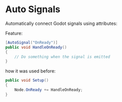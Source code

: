 # Auto Signals

Automatically connect Godot signals using attributes:

Feature:
```cs
[AutoSignal("OnReady")]
public void HandleOnReady()
{
    // Do something when the signal is emitted
}
```

how it was used before:
```cs
public void Setup()
{
    Node.OnReady += HandleOnReady;
}
```



